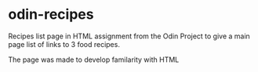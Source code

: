 # odin-recipes

Recipes list page in HTML assignment from the Odin Project
to give a main page list of links to 3 food recipes.

The page was made to develop familarity with HTML